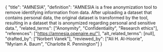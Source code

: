 {
    "title": "AMNESIA",
    "definition": "AMNESIA is a free anonymization tool to remove identifying information from data. After uploading a dataset that contains personal data, the original dataset is transformed by the tool, resulting in a dataset that is anonymized regarding personal and sensitive data.",
    "related_terms": ["Anonymity", "Confidentiality", "Research ethics"],
    "references": ["https://amnesia.openaire.eu/"],
    "alt_related_terms": [null],
    "drafted_by": ["Norbert Vanek"],
    "reviewed_by": ["Ali H. Al-Hoorie", "Myriam A. Baum", "Charlotte R. Pennington"]
  }
